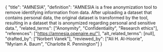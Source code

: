 {
    "title": "AMNESIA",
    "definition": "AMNESIA is a free anonymization tool to remove identifying information from data. After uploading a dataset that contains personal data, the original dataset is transformed by the tool, resulting in a dataset that is anonymized regarding personal and sensitive data.",
    "related_terms": ["Anonymity", "Confidentiality", "Research ethics"],
    "references": ["https://amnesia.openaire.eu/"],
    "alt_related_terms": [null],
    "drafted_by": ["Norbert Vanek"],
    "reviewed_by": ["Ali H. Al-Hoorie", "Myriam A. Baum", "Charlotte R. Pennington"]
  }
